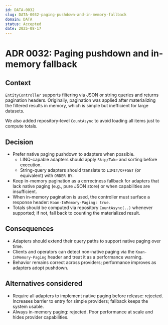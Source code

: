 ```yaml
---
id: DATA-0032
slug: DATA-0032-paging-pushdown-and-in-memory-fallback
domain: DATA
status: Accepted
date: 2025-08-17
---
```


# ADR 0032: Paging pushdown and in-memory fallback

## Context

`EntityController` supports filtering via JSON or string queries and returns pagination headers.
Originally, pagination was applied after materializing the filtered results in memory, which is simple but inefficient for large datasets.

We also added repository-level `CountAsync` to avoid loading all items just to compute totals.

## Decision

- Prefer native paging pushdown to adapters when possible.
  - LINQ-capable adapters should apply `Skip/Take` and sorting before execution.
  - String-query adapters should translate to `LIMIT/OFFSET` (or equivalent) with `ORDER BY`.
- Keep in-memory pagination as a correctness fallback for adapters that lack native paging (e.g., pure JSON store) or when capabilities are insufficient.
- When in-memory pagination is used, the controller must surface a response header: `Koan-InMemory-Paging: true`.
- Totals should be computed via repository `CountAsync(..)` whenever supported; if not, fall back to counting the materialized result.

## Consequences

- Adapters should extend their query paths to support native paging over time.
- Clients and operators can detect non-native paging via the `Koan-InMemory-Paging` header and treat it as a performance warning.
- Behavior remains correct across providers; performance improves as adapters adopt pushdown.

## Alternatives considered

- Require all adapters to implement native paging before release: rejected. Increases barrier to entry for simple providers; fallback keeps the system usable.
- Always in-memory paging: rejected. Poor performance at scale and hides provider capabilities.
